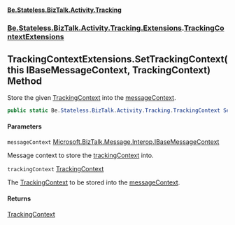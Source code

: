 #### [Be.Stateless.BizTalk.Activity.Tracking](README.md 'README')
### [Be.Stateless.BizTalk.Activity.Tracking.Extensions](Be.Stateless.BizTalk.Activity.Tracking.Extensions.md 'Be.Stateless.BizTalk.Activity.Tracking.Extensions').[TrackingContextExtensions](TrackingContextExtensions.md 'Be.Stateless.BizTalk.Activity.Tracking.Extensions.TrackingContextExtensions')

## TrackingContextExtensions.SetTrackingContext(this IBaseMessageContext, TrackingContext) Method

Store the given [TrackingContext](TrackingContext.md 'Be.Stateless.BizTalk.Activity.Tracking.TrackingContext') into the [messageContext](TrackingContextExtensions.SetTrackingContext(thisIBaseMessageContext,TrackingContext).md#Be.Stateless.BizTalk.Activity.Tracking.Extensions.TrackingContextExtensions.SetTrackingContext(thisMicrosoft.BizTalk.Message.Interop.IBaseMessageContext,Be.Stateless.BizTalk.Activity.Tracking.TrackingContext).messageContext 'Be.Stateless.BizTalk.Activity.Tracking.Extensions.TrackingContextExtensions.SetTrackingContext(this Microsoft.BizTalk.Message.Interop.IBaseMessageContext, Be.Stateless.BizTalk.Activity.Tracking.TrackingContext).messageContext').

```csharp
public static Be.Stateless.BizTalk.Activity.Tracking.TrackingContext SetTrackingContext(this Microsoft.BizTalk.Message.Interop.IBaseMessageContext messageContext, Be.Stateless.BizTalk.Activity.Tracking.TrackingContext trackingContext);
```
#### Parameters

<a name='Be.Stateless.BizTalk.Activity.Tracking.Extensions.TrackingContextExtensions.SetTrackingContext(thisMicrosoft.BizTalk.Message.Interop.IBaseMessageContext,Be.Stateless.BizTalk.Activity.Tracking.TrackingContext).messageContext'></a>

`messageContext` [Microsoft.BizTalk.Message.Interop.IBaseMessageContext](https://docs.microsoft.com/en-us/dotnet/api/Microsoft.BizTalk.Message.Interop.IBaseMessageContext 'Microsoft.BizTalk.Message.Interop.IBaseMessageContext')

Message context to store the [trackingContext](TrackingContextExtensions.SetTrackingContext(thisIBaseMessageContext,TrackingContext).md#Be.Stateless.BizTalk.Activity.Tracking.Extensions.TrackingContextExtensions.SetTrackingContext(thisMicrosoft.BizTalk.Message.Interop.IBaseMessageContext,Be.Stateless.BizTalk.Activity.Tracking.TrackingContext).trackingContext 'Be.Stateless.BizTalk.Activity.Tracking.Extensions.TrackingContextExtensions.SetTrackingContext(this Microsoft.BizTalk.Message.Interop.IBaseMessageContext, Be.Stateless.BizTalk.Activity.Tracking.TrackingContext).trackingContext') into.

<a name='Be.Stateless.BizTalk.Activity.Tracking.Extensions.TrackingContextExtensions.SetTrackingContext(thisMicrosoft.BizTalk.Message.Interop.IBaseMessageContext,Be.Stateless.BizTalk.Activity.Tracking.TrackingContext).trackingContext'></a>

`trackingContext` [TrackingContext](TrackingContext.md 'Be.Stateless.BizTalk.Activity.Tracking.TrackingContext')

The [TrackingContext](TrackingContext.md 'Be.Stateless.BizTalk.Activity.Tracking.TrackingContext') to be stored into the [messageContext](TrackingContextExtensions.SetTrackingContext(thisIBaseMessageContext,TrackingContext).md#Be.Stateless.BizTalk.Activity.Tracking.Extensions.TrackingContextExtensions.SetTrackingContext(thisMicrosoft.BizTalk.Message.Interop.IBaseMessageContext,Be.Stateless.BizTalk.Activity.Tracking.TrackingContext).messageContext 'Be.Stateless.BizTalk.Activity.Tracking.Extensions.TrackingContextExtensions.SetTrackingContext(this Microsoft.BizTalk.Message.Interop.IBaseMessageContext, Be.Stateless.BizTalk.Activity.Tracking.TrackingContext).messageContext').

#### Returns
[TrackingContext](TrackingContext.md 'Be.Stateless.BizTalk.Activity.Tracking.TrackingContext')